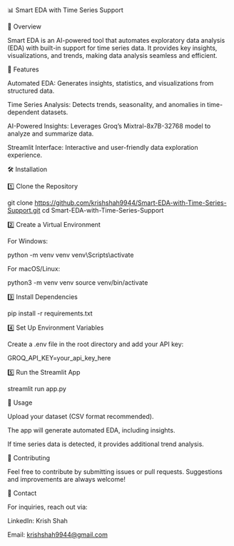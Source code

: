 
📊 Smart EDA with Time Series Support

📝 Overview

Smart EDA is an AI-powered tool that automates exploratory data analysis (EDA) with built-in support for time series data. It provides key insights, visualizations, and trends, making data analysis seamless and efficient.

🚀 Features

Automated EDA: Generates insights, statistics, and visualizations from structured data.

Time Series Analysis: Detects trends, seasonality, and anomalies in time-dependent datasets.

AI-Powered Insights: Leverages Groq’s Mixtral-8x7B-32768 model to analyze and summarize data.

Streamlit Interface: Interactive and user-friendly data exploration experience.

🛠️ Installation

1️⃣ Clone the Repository

git clone https://github.com/krishshah9944/Smart-EDA-with-Time-Series-Support.git
cd Smart-EDA-with-Time-Series-Support

2️⃣ Create a Virtual Environment

For Windows:

python -m venv venv
venv\Scripts\activate

For macOS/Linux:

python3 -m venv venv
source venv/bin/activate

3️⃣ Install Dependencies

pip install -r requirements.txt

4️⃣ Set Up Environment Variables

Create a .env file in the root directory and add your API key:

GROQ_API_KEY=your_api_key_here

5️⃣ Run the Streamlit App

streamlit run app.py

📌 Usage

Upload your dataset (CSV format recommended).

The app will generate automated EDA, including insights.

If time series data is detected, it provides additional trend analysis.



🤝 Contributing

Feel free to contribute by submitting issues or pull requests. Suggestions and improvements are always welcome!

📧 Contact

For inquiries, reach out via:

LinkedIn: Krish Shah

Email: krishshah9944@gmail.com

